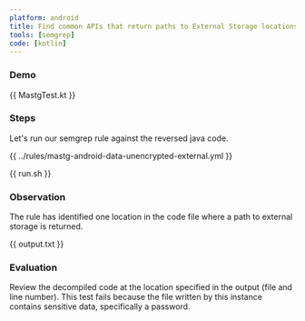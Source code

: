 ```yaml
---
platform: android
title: Find common APIs that return paths to External Storage locations
tools: [semgrep]
code: [kotlin]
---
```


### Demo

{{ MastgTest.kt }}

### Steps

Let's run our semgrep rule against the reversed java code.

{{ ../rules/mastg-android-data-unencrypted-external.yml }}

{{ run.sh }}

### Observation

The rule has identified one location in the code file where a path to external storage is returned.

{{ output.txt }}

### Evaluation

Review the decompiled code at the location specified in the output (file and line number). This test fails because the file written by this instance contains sensitive data, specifically a password.

